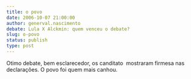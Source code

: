 ```yaml
---
title: o povo
date: 2006-10-07 21:00:00
author: generval.nascimento
debate: Lula X Alckmin: quem venceu o debate?
slug: o-povo
status: publish 
type: post
---
```


Otimo debate, bem esclarecedor, os canditato  mostraram firmesa nas declarações. O povo foi quem mais canhou.
